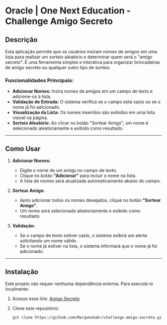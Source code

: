 # Oracle | One Next Education  - Challenge Amigo Secreto

## Descrição

Esta aplicação permite que os usuários insiram nomes de amigos em uma lista para realizar um sorteio aleatório e determinar quem será o "amigo secreto". É uma ferramenta simples e interativa para organizar brincadeiras de amigo secreto ou qualquer outro tipo de sorteio.

### Funcionalidades Principais:
- **Adicionar Nomes:** Insira nomes de amigos em um campo de texto e adicione-os à lista.
- **Validação de Entrada:** O sistema verifica se o campo está vazio ou se o nome já foi adicionado.
- **Visualização da Lista:** Os nomes inseridos são exibidos em uma lista visível na página.
- **Sorteio Aleatório:** Ao clicar no botão "Sortear Amigo", um nome é selecionado aleatoriamente e exibido como resultado.

---

## Como Usar

1. **Adicionar Nomes:**
   - Digite o nome de um amigo no campo de texto.
   - Clique no botão **"Adicionar"** para incluir o nome na lista.
   - A lista de nomes será atualizada automaticamente abaixo do campo.

2. **Sortear Amigo:**
   - Após adicionar todos os nomes desejados, clique no botão **"Sortear Amigo"**.
   - Um nome será selecionado aleatoriamente e exibido como resultado.

3. **Validação:**
   - Se o campo de texto estiver vazio, o sistema exibirá um alerta solicitando um nome válido.
   - Se o nome já estiver na lista, o sistema informará que o nome já foi adicionado.

---

## Instalação

Este projeto não requer nenhuma dependência externa. Para executá-lo localmente:

1. Acesse esse link:
   [Amigo Secreto](https://challenge-amigo-secreto-gray.vercel.app/)

3. Clone este repositório:
   ```bash
   git clone https://github.com/MarquesGabr/challenge-amigo-secreto.git
